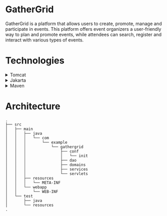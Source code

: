 # GatherGrid
GatherGrid is a platform that allows users to create, promote, manage and participate in events. This platform offers event organizers a user-friendly way to plan and promote events, while attendees can search, register and interact with various types of events.

# Technologies

<details>
  <summary>Tomcat</summary>

### Overview :
    apache Tomcat is a free and open-source implementation of the Jakarta Servlet.
    
### Version : 
    10.1.14

### Download :
    navigate to this url :
https://tomcat.apache.org/download-10.cgi#10.1.14

### Configuration :
    * extract the files on the correct destination based on operation system
    * navigate to '/tomcat/conf'
    * open and add some users:

```xml
    <role rolename="manager-gui"/>
    <user username="manager" password="manager" roles="manager-gui"/>
    
    <role rolename="admin-gui"/>
    <user username="admin" password="admin" roles="manager-gui,admin-gui"/>
```
### Execution
    * navigate to '/tomcat/bin'
    * run the startup.sh command file
</details>

<details>
  <summary>Jakarta</summary>

### Overview :
    Jakarta EE, formerly Java Platform, Enterprise Edition and Java 2 Platform, Enterprise Edition, is a set of specifications, extending Java SE with specifications for enterprise features.

### Version :
    9.1
### Setup :
    Download intellij or any preferred IDE
    Start a new project type jakarta
        -> Project Name
        -> Template : web application.
        -> Server : choose tomcat and import file we have downloaded and extracted earlier.
        -> JDK 11.
        -> hit next .
    Time to chose implementations and specefications ( listed below in maven section )

### Configuration :
    * extract the files on the correct destination based on operation system
    * navigate to '/tomcat/conf'
    * open and add some users:

```xml
    <role rolename="manager-gui"/>
    <user username="manager" password="manager" roles="manager-gui"/>
    
    <role rolename="admin-gui"/>
    <user username="admin" password="admin" roles="manager-gui,admin-gui"/>
```
### Execution
    * navigate to '/tomcat/bin'
    * run the startup.sh command file
</details>

<details>
  <summary>Maven</summary>

### Overview :
    Maven is a build automation tool used primarily for Java projects.

### How to : 
    if found in the creation of project include it , If not include using [alt+insert -> click dependency] in the pom.xml file
### Dependencies :
    * Hibernate : version 6.2.4
    * jakarta persistence api (JPA) : version 3.1.0
    * Servlet : version 6.0.0
    * mysql : version 8.1.0
</details>

# Architecture
    .
    ├── src
    │   ├── main
    │   │   ├── java
    │   │   │   └── com
    │   │   │       └── example
    │   │   │           └── gathergrid
    │   │   │               ├── conf
    │   │   │               │   └── init
    │   │   │               ├── dao
    │   │   │               ├── domains
    │   │   │               ├── services
    │   │   │               └── servlets
    │   │   ├── resources
    │   │   │   └── META-INF
    │   │   └── webapp
    │   │       └── WEB-INF
    │   └── test
    │       ├── java
    │       └── resources
    .





